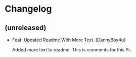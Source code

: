 Changelog
=========


(unreleased)
------------
- Feat: Updated Readme With More Text. [DannyBoy4u]

  Added more text to readme. This is comments for this Pr.


